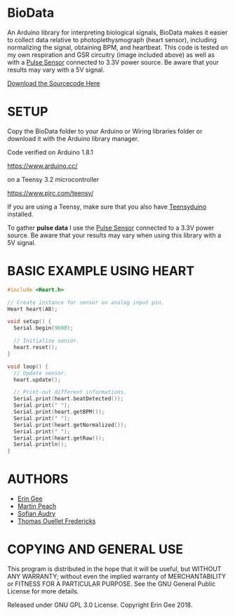 # BioData
An Arduino library for interpreting biological signals, BioData makes it easier to collect data relative to photoplethysmograph (heart sensor), including normalizing the signal, obtaining BPM, and heartbeat. This code is tested on my own respiration and GSR circuitry (image included above) as well as with a [Pulse Sensor](https://pulsesensor.com/) connected to 3.3V power source. Be aware that your results may vary with a 5V signal.

[Download the Sourcecode Here](https://github.com/eringee/BioData/archive/master.zip)

# SETUP

Copy the BioData folder to your Arduino or Wiring libraries folder or download it with the Arduino library manager. 

Code verified on Arduino 1.8.1 

https://www.arduino.cc/

on a Teensy 3.2 microcontroller

https://www.pjrc.com/teensy/

If you are using a Teensy, make sure that you also have [Teensyduino](https://www.pjrc.com/teensy/td_download.html) installed.

To gather __pulse data__ I use the [Pulse Sensor](https://pulsesensor.com/) connected to a 3.3V power source. Be aware that your results may vary when using this library with a 5V signal.

# BASIC EXAMPLE USING HEART
```c++
#include <Heart.h>

// Create instance for sensor on analog input pin.
Heart heart(A8);

void setup() {
  Serial.begin(9600);

  // Initialize sensor.
  heart.reset();
}

void loop() {
  // Update sensor.
  heart.update();

  // Print-out different informations.
  Serial.print(heart.beatDetected());
  Serial.print(" ");
  Serial.print(heart.getBPM());
  Serial.print(" ");
  Serial.print(heart.getNormalized());
  Serial.print(" ");
  Serial.print(heart.getRaw());
  Serial.println();
}
```
# AUTHORS

* [Erin Gee](http://www.eringee.net)
* [Martin Peach](https://puredata.info/Members/martinrp/OSCobjects)
* [Sofian Audry](https://github.com/sofian)
* [Thomas Ouellet Fredericks](https://github.com/thomasfredericks)

# COPYING AND GENERAL USE
This program is distributed in the hope that it will be useful, but WITHOUT ANY WARRANTY; without even the implied warranty of MERCHANTABILITY or FITNESS FOR A PARTICULAR PURPOSE. See the GNU General Public License for more details.

Released under GNU GPL 3.0 License.  Copyright Erin Gee 2018.
